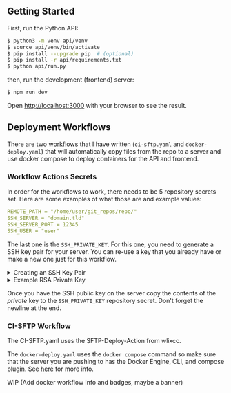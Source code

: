 ## Getting Started

First, run the Python API:

```bash
$ python3 -m venv api/venv
$ source api/venv/bin/activate
$ pip install --upgrade pip  # (optional)
$ pip install -r api/requirements.txt
$ python api/run.py
```

then, run the development (frontend) server:

```bash
$ npm run dev
```

Open [http://localhost:3000](http://localhost:3000) with your browser to see the result.

## Deployment Workflows

There are two [workflows](https://docs.github.com/en/actions/writing-workflows/about-workflows) that I have written (`ci-sftp.yaml` and `docker-deploy.yaml`) that will automatically copy files from the repo to a server and use docker compose to deploy containers for the API and frontend.

### Workflow Actions Secrets
In order for the workflows to work, there needs to be 5 repository secrets set. Here are some examples of what those are and example values:

```yaml
REMOTE_PATH = "/home/user/git_repos/repo/"
SSH_SERVER = "domain.tld"
SSH_SERVER_PORT = 12345
SSH_USER = "user"
```

The last one is the `SSH_PRIVATE_KEY`. For this one, you need to generate a SSH key pair for your server. You can re-use a key that you already have or make a new one just for this workflow. 

<details><summary>Creating an SSH Key Pair</summary>
Here's how you would create a SSH key pair:

```bash
$ ssh-keygen -t rsa -b 4096 -f ~/.ssh/example  # On your local machine
$ ssh-copy-id -i ~/.ssh/example [USER]@[SERVER IP OR DOMAIN]  # Copies the key to the server
```

</details>

<details><summary>Example RSA Private Key</summary>

```bash
-----BEGIN RSA PRIVATE KEY-----
MIIBOwIBAAJBAMxovdzKkOsXrIs69c1SaaEM0aFlQjBf8MFwEYoyKAnzYstjUH+j
wiTCQynKG5HUzwMISeRiocDoAzA19wFsgj0CAwEAAQJAFQiOHjhl3cW2MS7O+OK1
uycOMcpb8OMJFg6JxNZREmeJfoK5SoOQtRr7m1IDhdwJZKk+tQUCSFnzzJMjtfgF
jQIhAPGr90xleWdHSwZpA21wudnRfqQwkkBPKNBIyG9O4wYPAiEA2Ic2kt3WXOo1
EZEMKx2+UnBDjmjGWOojqii/1R9IHvMCIQCyxeNKQEZuf+6f7075xkm1N6PXEZce
u3AVo8GhlVmbQQIhALOFZ3nc8x2WEOm/mJcm0eUHrvsjY0/U0D0EDAhnJySBAiBb
zqzMjrgHcYIto69BD1iD+aASfhGM4PdXD5lxrM/G8A==
-----END RSA PRIVATE KEY-----
(leave newline here)
```

Read [this](https://jukelyn.com/posts/ssh-keys/) for more info on SSH keys.

</details>

Once you have the SSH public key on the server copy the contents of the *private* key to the `SSH_PRIVATE_KEY` repository secret. Don't forget the newline at the end.

### CI-SFTP Workflow
The CI-SFTP.yaml uses the SFTP-Deploy-Action from wlixcc.

The `docker-deploy.yaml` uses the `docker compose` command so make sure that the server you are pushing to has the Docker Engine, CLI, and compose plugin. See [here](https://docs.docker.com/compose/install/#scenario-two-install-the-docker-compose-plugin) for more info.


WIP (Add docker workflow info and badges, maybe a banner)
